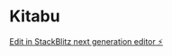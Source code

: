 # Kitabu

[Edit in StackBlitz next generation editor ⚡️](https://stackblitz.com/~/github.com/samora254/Kitabu)